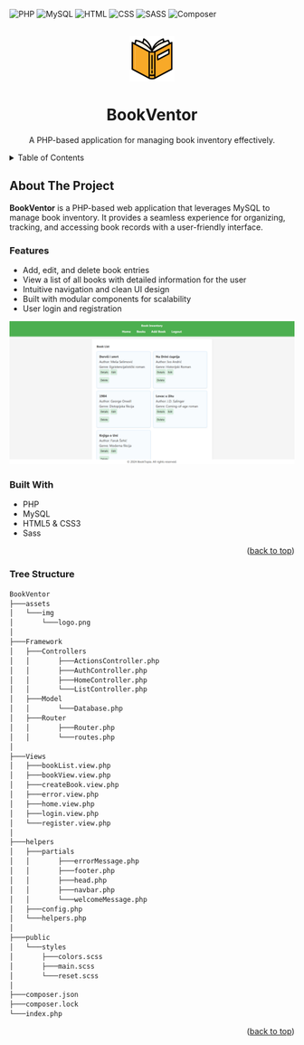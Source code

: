 ![PHP](https://img.shields.io/badge/PHP-777BB4?style=for-the-badge&logo=php&logoColor=white)
![MySQL](https://img.shields.io/badge/MySQL-4479A1?style=for-the-badge&logo=mysql&logoColor=white)
![HTML](https://img.shields.io/badge/HTML5-E34F26?style=for-the-badge&logo=html5&logoColor=white)
![CSS](https://img.shields.io/badge/CSS3-1572B6?style=for-the-badge&logo=css3&logoColor=white)
![SASS](https://img.shields.io/badge/SASS-CC6699?style=for-the-badge&logo=sass&logoColor=white)
![Composer](https://img.shields.io/badge/Composer-885630?style=for-the-badge&logo=composer&logoColor=white)

<div id="top"></div>

<!-- PROJECT LOGO -->
<br />
<div align="center">
  <a href="#">
    <img src="assets/img/logo.png" alt="Logo" height="80">
  </a>

  <h1 align="center">BookVentor</h1>

  <p align="center">
    A PHP-based application for managing book inventory effectively.
    <br />
  </p>
</div>

<!-- TABLE OF CONTENTS -->
<details>
  <summary>Table of Contents</summary>
  <ol>
    <li>
      <a href="#about-the-project">About The Project</a>
      <ul>
        <li><a href="#features">Features</a></li>
        <li><a href="#built-with">Built With</a></li>
        <li><a href="#tree-structure">Tree Structure</a></li>
      </ul>
    </li>
  </ol>
</details>

<!-- ABOUT THE PROJECT -->
## About The Project

<strong>BookVentor</strong> is a PHP-based web application that leverages MySQL to manage book inventory. It provides a seamless experience for organizing, tracking, and accessing book records with a user-friendly interface.

### Features

- Add, edit, and delete book entries
- View a list of all books with detailed information for the user
- Intuitive navigation and clean UI design
- Built with modular components for scalability
- User login and registration

<img src="./assets/example.png">

### Built With

- PHP
- MySQL
- HTML5 & CSS3
- Sass

<p align="right">(<a href="#top">back to top</a>)</p>

### Tree Structure

```sh
BookVentor
├───assets
│   └───img
│       └───logo.png
│
├───Framework
│   ├───Controllers
│   │       ├───ActionsController.php
│   │       ├───AuthController.php
│   │       ├───HomeController.php
│   │       └───ListController.php
│   ├───Model
│   │       └───Database.php
│   ├───Router
│   │       ├───Router.php
│   │       └───routes.php
│
├───Views
│   ├───bookList.view.php
│   ├───bookView.view.php
│   ├───createBook.view.php
│   ├───error.view.php
│   ├───home.view.php
│   ├───login.view.php
│   └───register.view.php
│
├───helpers
│   ├───partials
│   │       ├───errorMessage.php
│   │       ├───footer.php
│   │       ├───head.php
│   │       ├───navbar.php
│   │       └───welcomeMessage.php
│   ├───config.php
│   └───helpers.php
│
├───public
│   └───styles
│       ├───colors.scss
│       ├───main.scss
│       └───reset.scss
│
├───composer.json
├───composer.lock
└───index.php

```

<p align="right">(<a href="#top">back to top</a>)</p>
